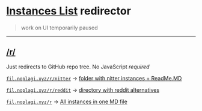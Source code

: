 # [Instances List](https://github.com/NoPlagiarism/instances-list) redirector

> work on UI temporarily paused

---

## [/r/](https://fil.noplagi.xyz/r/)

Just redirects to GitHub repo tree. No JavaScript *required*

[`fil.noplagi.xyz/r/nitter`](https://fil.noplagi.xyz/r/nitter) -> [folder with nitter instances + ReadMe.MD](https://github.com/NoPlagiarism/frontend-instances-list/tree/master/instances/twitter/nitter)

[`fil.noplagi.xyz/r/reddit`](https://fil.noplagi.xyz/r/reddit) -> [directory with reddit alternatives](https://github.com/NoPlagiarism/frontend-instances-list/tree/master/instances/reddit)

[`fil.noplagi.xyz/r`](https://fil.noplagi.xyz/r/) -> [All instances in one MD file](https://github.com/NoPlagiarism/frontend-instances-list/tree/master/instances/all.md)
